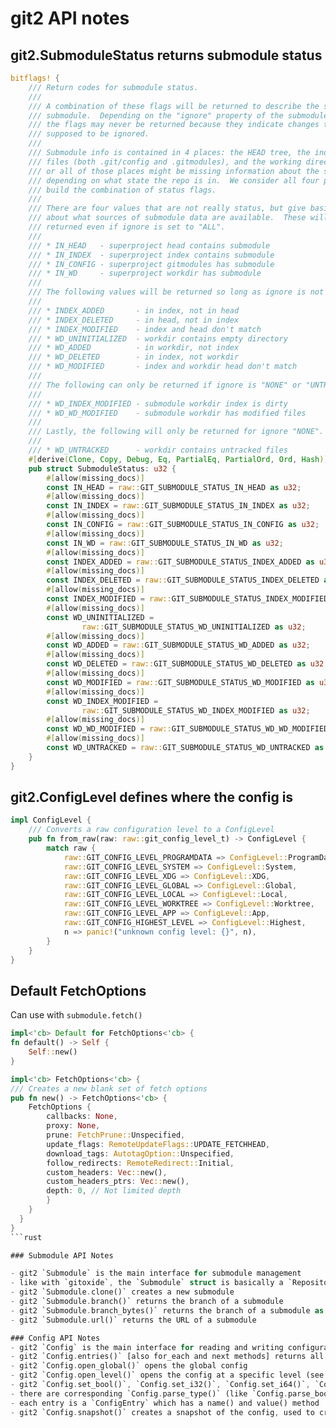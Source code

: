 <!--
SPDX-FileCopyrightText: 2025 Adam Poulemanos <89049923+bashandbone@users.noreply.github.com>

SPDX-License-Identifier: MIT
-->

# git2 API notes

## git2.SubmoduleStatus returns submodule status

```rust
bitflags! {
    /// Return codes for submodule status.
    ///
    /// A combination of these flags will be returned to describe the status of a
    /// submodule.  Depending on the "ignore" property of the submodule, some of
    /// the flags may never be returned because they indicate changes that are
    /// supposed to be ignored.
    ///
    /// Submodule info is contained in 4 places: the HEAD tree, the index, config
    /// files (both .git/config and .gitmodules), and the working directory.  Any
    /// or all of those places might be missing information about the submodule
    /// depending on what state the repo is in.  We consider all four places to
    /// build the combination of status flags.
    ///
    /// There are four values that are not really status, but give basic info
    /// about what sources of submodule data are available.  These will be
    /// returned even if ignore is set to "ALL".
    ///
    /// * IN_HEAD   - superproject head contains submodule
    /// * IN_INDEX  - superproject index contains submodule
    /// * IN_CONFIG - superproject gitmodules has submodule
    /// * IN_WD     - superproject workdir has submodule
    ///
    /// The following values will be returned so long as ignore is not "ALL".
    ///
    /// * INDEX_ADDED       - in index, not in head
    /// * INDEX_DELETED     - in head, not in index
    /// * INDEX_MODIFIED    - index and head don't match
    /// * WD_UNINITIALIZED  - workdir contains empty directory
    /// * WD_ADDED          - in workdir, not index
    /// * WD_DELETED        - in index, not workdir
    /// * WD_MODIFIED       - index and workdir head don't match
    ///
    /// The following can only be returned if ignore is "NONE" or "UNTRACKED".
    ///
    /// * WD_INDEX_MODIFIED - submodule workdir index is dirty
    /// * WD_WD_MODIFIED    - submodule workdir has modified files
    ///
    /// Lastly, the following will only be returned for ignore "NONE".
    ///
    /// * WD_UNTRACKED      - workdir contains untracked files
    #[derive(Clone, Copy, Debug, Eq, PartialEq, PartialOrd, Ord, Hash)]
    pub struct SubmoduleStatus: u32 {
        #[allow(missing_docs)]
        const IN_HEAD = raw::GIT_SUBMODULE_STATUS_IN_HEAD as u32;
        #[allow(missing_docs)]
        const IN_INDEX = raw::GIT_SUBMODULE_STATUS_IN_INDEX as u32;
        #[allow(missing_docs)]
        const IN_CONFIG = raw::GIT_SUBMODULE_STATUS_IN_CONFIG as u32;
        #[allow(missing_docs)]
        const IN_WD = raw::GIT_SUBMODULE_STATUS_IN_WD as u32;
        #[allow(missing_docs)]
        const INDEX_ADDED = raw::GIT_SUBMODULE_STATUS_INDEX_ADDED as u32;
        #[allow(missing_docs)]
        const INDEX_DELETED = raw::GIT_SUBMODULE_STATUS_INDEX_DELETED as u32;
        #[allow(missing_docs)]
        const INDEX_MODIFIED = raw::GIT_SUBMODULE_STATUS_INDEX_MODIFIED as u32;
        #[allow(missing_docs)]
        const WD_UNINITIALIZED =
                raw::GIT_SUBMODULE_STATUS_WD_UNINITIALIZED as u32;
        #[allow(missing_docs)]
        const WD_ADDED = raw::GIT_SUBMODULE_STATUS_WD_ADDED as u32;
        #[allow(missing_docs)]
        const WD_DELETED = raw::GIT_SUBMODULE_STATUS_WD_DELETED as u32;
        #[allow(missing_docs)]
        const WD_MODIFIED = raw::GIT_SUBMODULE_STATUS_WD_MODIFIED as u32;
        #[allow(missing_docs)]
        const WD_INDEX_MODIFIED =
                raw::GIT_SUBMODULE_STATUS_WD_INDEX_MODIFIED as u32;
        #[allow(missing_docs)]
        const WD_WD_MODIFIED = raw::GIT_SUBMODULE_STATUS_WD_WD_MODIFIED as u32;
        #[allow(missing_docs)]
        const WD_UNTRACKED = raw::GIT_SUBMODULE_STATUS_WD_UNTRACKED as u32;
    }
}
```

## git2.ConfigLevel defines where the config is

```rust
impl ConfigLevel {
    /// Converts a raw configuration level to a ConfigLevel
    pub fn from_raw(raw: raw::git_config_level_t) -> ConfigLevel {
        match raw {
            raw::GIT_CONFIG_LEVEL_PROGRAMDATA => ConfigLevel::ProgramData,
            raw::GIT_CONFIG_LEVEL_SYSTEM => ConfigLevel::System,
            raw::GIT_CONFIG_LEVEL_XDG => ConfigLevel::XDG,
            raw::GIT_CONFIG_LEVEL_GLOBAL => ConfigLevel::Global,
            raw::GIT_CONFIG_LEVEL_LOCAL => ConfigLevel::Local,
            raw::GIT_CONFIG_LEVEL_WORKTREE => ConfigLevel::Worktree,
            raw::GIT_CONFIG_LEVEL_APP => ConfigLevel::App,
            raw::GIT_CONFIG_HIGHEST_LEVEL => ConfigLevel::Highest,
            n => panic!("unknown config level: {}", n),
        }
    }
}
```

## Default FetchOptions

Can use with `submodule.fetch()`

````rust
impl<'cb> Default for FetchOptions<'cb> {
fn default() -> Self {
    Self::new()
}

impl<'cb> FetchOptions<'cb> {
/// Creates a new blank set of fetch options
pub fn new() -> FetchOptions<'cb> {
    FetchOptions {
        callbacks: None,
        proxy: None,
        prune: FetchPrune::Unspecified,
        update_flags: RemoteUpdateFlags::UPDATE_FETCHHEAD,
        download_tags: AutotagOption::Unspecified,
        follow_redirects: RemoteRedirect::Initial,
        custom_headers: Vec::new(),
        custom_headers_ptrs: Vec::new(),
        depth: 0, // Not limited depth
        }
    }
  }
}
```rust

### Submodule API Notes

- git2 `Submodule` is the main interface for submodule management
- like with `gitoxide`, the `Submodule` struct is basically a `Repository` with submodule-specific methods
- git2 `Submodule.clone()` creates a new submodule
- git2 `Submodule.branch()` returns the branch of a submodule
- git2 `Submodule.branch_bytes()` returns the branch of a submodule as bytes [u8]
- git2 `Submodule.url()` returns the URL of a submodule

### Config API Notes
- git2 `Config` is the main interface for reading and writing configuration
- git2 `Config.entries()` [also for_each and next methods] returns all config entries as an iterator
- git2 `Config.open_global()` opens the global config
- git2 `Config.open_level()` opens the config at a specific level (see configlevel)
- git2 `Config.set_bool()`, `Config.set_i32()`, `Config.set_i64()`, `Config.set_str()`, `Config.set_multivar()` set config entries for the highest level config (usually local)
- there are corresponding `Config.parse_type()` (like `Config.parse_bool()`) methods to parse config entries
- each entry is a `ConfigEntry` which has a name() and value() method
- git2 `Config.snapshot()` creates a snapshot of the config, used to create a view of the config at a specific point in time, particularly for complex values like submodules and remotes
````
